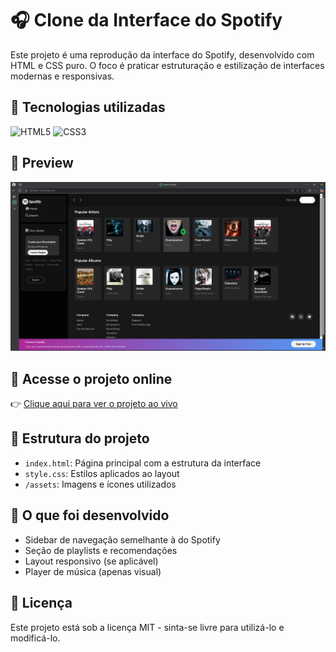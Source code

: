 # 🎧 Clone da Interface do Spotify

Este projeto é uma reprodução da interface do Spotify, desenvolvido com HTML e CSS puro. O foco é praticar estruturação e estilização de interfaces modernas e responsivas.

## 🚀 Tecnologias utilizadas
![HTML5](https://img.shields.io/badge/HTML5-E34F26?logo=html5&logoColor=white&style=for-the-badge)
![CSS3](https://img.shields.io/badge/CSS3-1572B6?logo=css3&logoColor=white&style=for-the-badge)

## 📸 Preview

![Preview do projeto](img/imges/preview.spotify.png)

## 🔗 Acesse o projeto online

👉 [Clique aqui para ver o projeto ao vivo]( https://karolinanjos.github.io/Projeto-Spotify/)

## 📁 Estrutura do projeto

- `index.html`: Página principal com a estrutura da interface
- `style.css`: Estilos aplicados ao layout
- `/assets`: Imagens e ícones utilizados

## 🎨 O que foi desenvolvido

- Sidebar de navegação semelhante à do Spotify
- Seção de playlists e recomendações
- Layout responsivo (se aplicável)
- Player de música (apenas visual)

## 📄 Licença

Este projeto está sob a licença MIT - sinta-se livre para utilizá-lo e modificá-lo.
